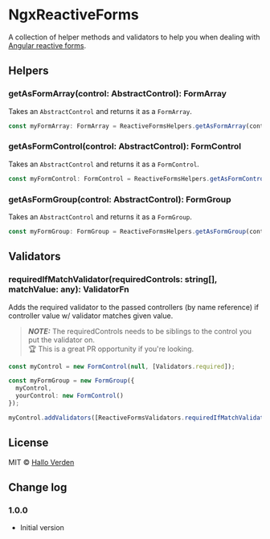 # NgxReactiveForms

A collection of helper methods and validators to help you when dealing with [Angular reactive forms](https://angular.io/guide/reactive-forms).

## Helpers

### getAsFormArray(control: AbstractControl): FormArray
Takes an `AbstractControl` and returns it as a `FormArray`.

```typescript
const myFormArray: FormArray = ReactiveFormsHelpers.getAsFormArray(control);
```

### getAsFormControl(control: AbstractControl): FormControl
Takes an `AbstractControl` and returns it as a `FormControl`.

```typescript
const myFormControl: FormControl = ReactiveFormsHelpers.getAsFormControl(control);
```

### getAsFormGroup(control: AbstractControl): FormGroup
Takes an `AbstractControl` and returns it as a `FormGroup`.

```typescript
const myFormGroup: FormGroup = ReactiveFormsHelpers.getAsFormGroup(control);
```

## Validators

### requiredIfMatchValidator(requiredControls: string[], matchValue: any): ValidatorFn

Adds the required validator to the passed controllers (by name reference) if controller value w/ validator matches given value.
> **_NOTE:_**  The requiredControls needs to be siblings to the control you put the validator on.  
> :trophy: This is a great PR opportunity if you're looking.

```typescript
const myControl = new FormControl(null, [Validators.required]);

const myFormGroup = new FormGroup({
  myControl,
  yourControl: new FormControl()
});

myControl.addValidators([ReactiveFormsValidators.requiredIfMatchValidator(['yourControl'], 'someValue')]);
```

## License
MIT © [Hallo Verden](https://github.com/halloverden)

## Change log

### 1.0.0
- Initial version
